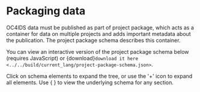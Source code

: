 # Packaging data

OC4IDS data must be published as part of project package, which acts as a container for data on multiple projects and adds important metadata about the publication. The project package schema describes this container.

You can view an interactive version of the project package schema below (requires JavaScript) or {download}`download it here <../../build/current_lang/project-package-schema.json>`.

Click on schema elements to expand the tree, or use the '+' icon to expand all elements. Use { } to view the underlying schema for any section.

<script src="../../_static/docson/public/js/widget.js" data-schema="../../../project-package-schema.json"></script>
